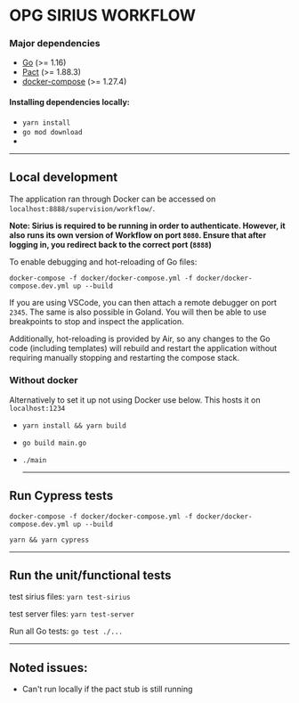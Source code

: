 # OPG SIRIUS WORKFLOW

### Major dependencies

- [Go](https://golang.org/) (>= 1.16)
- [Pact](https://github.com/pact-foundation/pact-ruby-standalone) (>= 1.88.3)
- [docker-compose](https://docs.docker.com/compose/install/) (>= 1.27.4)

#### Installing dependencies locally: 

- `yarn install`
- `go mod download`
- 
---

## Local development

The application ran through Docker can be accessed on `localhost:8888/supervision/workflow/`.

**Note: Sirius is required to be running in order to authenticate. However, it also runs its own version of Workflow on port `8080`.
Ensure that after logging in, you redirect back to the correct port (`8888`)** 

To enable debugging and hot-reloading of Go files:

`docker-compose -f docker/docker-compose.yml -f docker/docker-compose.dev.yml up --build`

If you are using VSCode, you can then attach a remote debugger on port `2345`. The same is also possible in Goland.
You will then be able to use breakpoints to stop and inspect the application.

Additionally, hot-reloading is provided by Air, so any changes to the Go code (including templates) 
will rebuild and restart the application without requiring manually stopping and restarting the compose stack.

### Without docker

Alternatively to set it up not using Docker use below. This hosts it on `localhost:1234`
  
- `yarn install && yarn build `
- `go build main.go `
- `./main `

  -------------------------------------------------------------------
## Run Cypress tests

`docker-compose -f docker/docker-compose.yml -f docker/docker-compose.dev.yml up --build`

`yarn && yarn cypress`   

-------------------------------------------------------------------
## Run the unit/functional tests

test sirius files: `yarn test-sirius`

test server files: `yarn test-server`

Run all Go tests:  `go test ./...`

-------------------------------------------------------------------
## Noted issues:
- Can't run locally if the pact stub is still running
